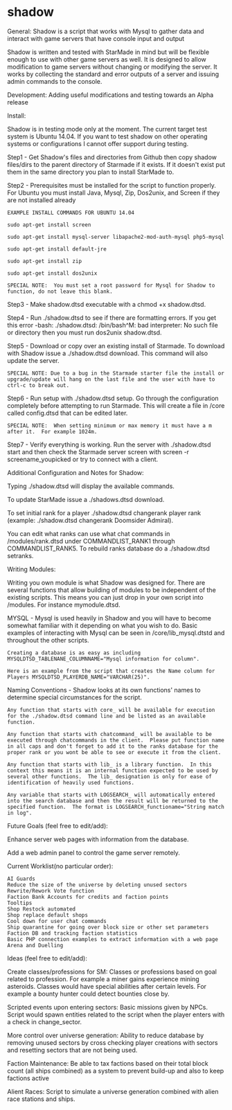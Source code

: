 shadow
======

General:
Shadow is a script that works with Mysql to gather data and interact with game servers that have console input and output

Shadow is written and tested with StarMade in mind but will be flexible enough to use with other game servers as well.  It is designed to allow modification to game servers without changing or modifying the server.  It works by collecting the standard and error outputs of a server and issuing admin commands to the console.


Development:
Adding useful modifications and testing towards an Alpha release


Install:

Shadow is in testing mode only at the moment.  The current target test system is Ubuntu 14.04.  If you want to test shadow on other operating systems or configurations I cannot offer support during testing.  

Step1 - Get Shadow's files and directories from Github then copy shadow files/dirs to the parent directory of Starmade if it exists.  If it doesn't exist put them in the same directory you plan to install StarMade to.

Step2 - Prerequisites must be installed for the script to function properly.  For Ubuntu you must install Java, Mysql, Zip, Dos2unix, and Screen if they are not installed already 
	
	EXAMPLE INSTALL COMMANDS FOR UBUNTU 14.04
	
	sudo apt-get install screen
	
	sudo apt-get install mysql-server libapache2-mod-auth-mysql php5-mysql
	
	sudo apt-get install default-jre
	
	sudo apt-get install zip
	
	sudo apt-get install dos2unix
	
	SPECIAL NOTE:  You must set a root password for Mysql for Shadow to function, do not leave this blank.
	
Step3 - Make shadow.dtsd executable with a chmod +x shadow.dtsd.

Step4 - Run ./shadow.dtsd to see if there are formatting errors.  If you get this error -bash: ./shadow.dtsd: /bin/bash^M: bad interpreter: No such file or directory then you must run dos2unix shadow.dtsd.

Step5 - Download or copy over an existing install of Starmade.  To download with Shadow issue a ./shadow.dtsd download.  This command will also update the server.  

	SPECIAL NOTE: Due to a bug in the Starmade starter file the install or upgrade/update will hang on the last file and the user with have to ctrl-c to break out.
	
Step6 - Run setup with ./shadow.dtsd setup.  Go through the configuration completely before attempting to run Starmade.  This will create a file in /core called config.dtsd that can be edited later.

	SPECIAL NOTE:  When setting minimum or max memory it must have a m after it.  For example 1024m.

Step7 - Verify everything is working.  Run the server with ./shadow.dtsd start and then check the Starmade server screen with screen -r screename_youpicked or try to connect with a client.

Additional Configuration and Notes for Shadow:

Typing ./shadow.dtsd will display the available commands.

To update StarMade issue a ./shadows.dtsd download.

To set initial rank for a player ./shadow.dtsd changerank player rank (example: ./shadow.dtsd changerank Doomsider Admiral).

You can edit what ranks can use what chat commands in /modules/rank.dtsd under COMMANDLIST_RANK1 through COMMANDLIST_RANK5.  To rebuild ranks database do a ./shadow.dtsd setranks.

Writing Modules:

Writing you own module is what Shadow was designed for.  There are several functions that allow building of modules to be independent of the existing scripts.  This means you can just drop in your own script into /modules.  For instance mymodule.dtsd.

MYSQL - Mysql is used heavily in Shadow and you will have to become somewhat familiar with it depending on what you wish to do.  Basic examples of interacting with Mysql can be seen in /core/lib_mysql.dtstd and throughout the other scripts.
	
	Creating a database is as easy as including MYSQLDTSD_TABLENANE_COLUMNNAME="Mysql information for column".  
	
	Here is an example from the script that creates the Name column for Players MYSQLDTSD_PLAYERDB_NAME="VARCHAR(25)".

Naming Conventions - Shadow looks at its own functions' names to determine special circumstances for the script.
	
	Any function that starts with core_ will be available for execution for the ./shadow.dtsd command line and be listed as an available function.  
	
	Any function that starts with chatcommand_ will be available to be executed through chatcommands in the client.  Please put function name in all caps and don't forget to add it to the ranks database for the proper rank or you wont be able to see or execute it from the client.
	
	Any function that starts with lib_ is a library function.  In this context this means it is an internal function expected to be used by several other functions.  The lib_ designation is only for ease of identification of heavily used functions.
	
	Any variable that starts with LOGSEARCH_ will automatically entered into the search database and then the result will be returned to the specified function.  The format is LOGSEARCH_functioname="String match in log".


Future Goals (feel free to edit/add):

Enhance server web pages with information from the database.

Add a web admin panel to control the game server remotely.

Current Worklist(no particular order):
	
	AI Guards
	Reduce the size of the universe by deleting unused sectors
	Rewrite/Rework Vote function
	Faction Bank Accounts for credits and faction points
	Tooltips
	Shop Restock automated
	Shop replace default shops
	Cool down for user chat commands
	Ship quarantine for going over block size or other set parameters
	Faction DB and tracking faction statistics
	Basic PHP connection examples to extract information with a web page
	Arena and Duelling

Ideas (feel free to edit/add):

Create classes/professions for SM:
Classes or professions based on goal related to profession.  For example a miner gains experience mining asteroids.  Classes would have special abilities after certain levels.  For example a bounty hunter could detect bounties close by.

Scripted events upon entering sectors:
Basic missions given by NPCs.  Script would spawn entities related to the script when the player enters with a check in change_sector.

More control over universe generation:
Ability to reduce database by removing unused sectors by cross checking player creations with sectors and resetting sectors that are not being used.

Faction Maintenance:
Be able to tax factions based on their total block count (all ships combined) as a system to prevent build-up and also to keep factions active

Alient Races:
Script to simulate a universe generation combined with alien race stations and ships.
